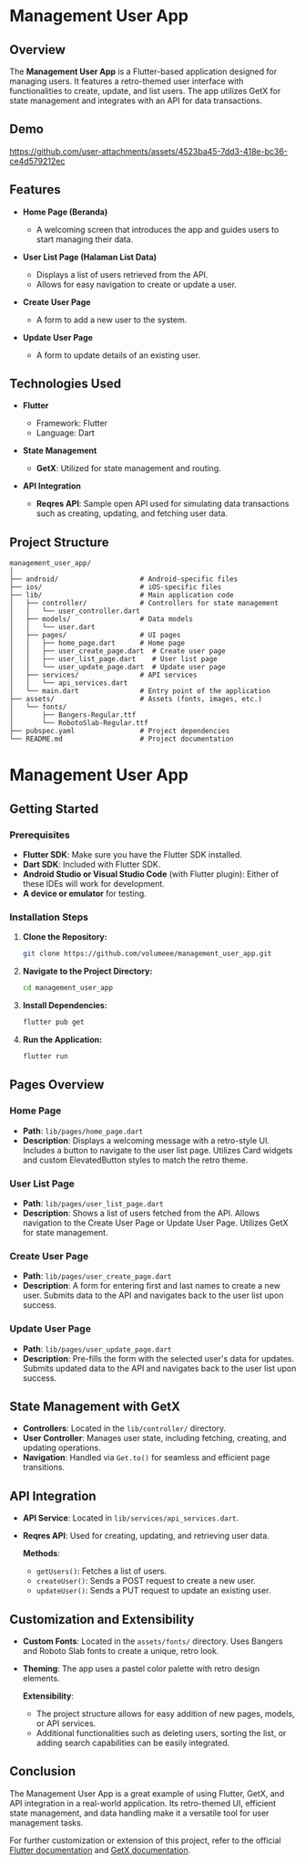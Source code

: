 # Management User App

## Overview
The **Management User App** is a Flutter-based application designed for managing users. It features a retro-themed user interface with functionalities to create, update, and list users. The app utilizes GetX for state management and integrates with an API for data transactions.

## Demo
https://github.com/user-attachments/assets/4523ba45-7dd3-418e-bc36-ce4d579212ec

## Features
- **Home Page (Beranda)**
  - A welcoming screen that introduces the app and guides users to start managing their data.
  
- **User List Page (Halaman List Data)**
  - Displays a list of users retrieved from the API.
  - Allows for easy navigation to create or update a user.
  
- **Create User Page**
  - A form to add a new user to the system.
  
- **Update User Page**
  - A form to update details of an existing user.

## Technologies Used
- **Flutter**
  - Framework: Flutter
  - Language: Dart

- **State Management**
  - **GetX**: Utilized for state management and routing.

- **API Integration**
  - **Reqres API**: Sample open API used for simulating data transactions such as creating, updating, and fetching user data.

## Project Structure
```plaintext
management_user_app/
│
├── android/                    # Android-specific files
├── ios/                        # iOS-specific files
├── lib/                        # Main application code
│   ├── controller/             # Controllers for state management
│   │   └── user_controller.dart
│   ├── models/                 # Data models
│   │   └── user.dart
│   ├── pages/                  # UI pages
│   │   ├── home_page.dart      # Home page
│   │   ├── user_create_page.dart  # Create user page
│   │   ├── user_list_page.dart    # User list page
│   │   └── user_update_page.dart  # Update user page
│   ├── services/               # API services
│   │   └── api_services.dart
│   └── main.dart               # Entry point of the application
├── assets/                     # Assets (fonts, images, etc.)
│   └── fonts/
│       ├── Bangers-Regular.ttf
│       └── RobotoSlab-Regular.ttf
├── pubspec.yaml                # Project dependencies
└── README.md                   # Project documentation
```

# Management User App

## Getting Started

### Prerequisites

- **Flutter SDK**: Make sure you have the Flutter SDK installed.
- **Dart SDK**: Included with Flutter SDK.
- **Android Studio or Visual Studio Code** (with Flutter plugin): Either of these IDEs will work for development.
- **A device or emulator** for testing.

### Installation Steps

1. **Clone the Repository:**

    ```bash
    git clone https://github.com/volumeee/management_user_app.git
    ```

2. **Navigate to the Project Directory:**

    ```bash
    cd management_user_app
    ```

3. **Install Dependencies:**

    ```bash
    flutter pub get
    ```

4. **Run the Application:**

    ```bash
    flutter run
    ```

## Pages Overview

### Home Page
- **Path**: `lib/pages/home_page.dart`
- **Description**: Displays a welcoming message with a retro-style UI. Includes a button to navigate to the user list page. Utilizes Card widgets and custom ElevatedButton styles to match the retro theme.

### User List Page
- **Path**: `lib/pages/user_list_page.dart`
- **Description**: Shows a list of users fetched from the API. Allows navigation to the Create User Page or Update User Page. Utilizes GetX for state management.

### Create User Page
- **Path**: `lib/pages/user_create_page.dart`
- **Description**: A form for entering first and last names to create a new user. Submits data to the API and navigates back to the user list upon success.

### Update User Page
- **Path**: `lib/pages/user_update_page.dart`
- **Description**: Pre-fills the form with the selected user's data for updates. Submits updated data to the API and navigates back to the user list upon success.

## State Management with GetX

- **Controllers**: Located in the `lib/controller/` directory.
- **User Controller**: Manages user state, including fetching, creating, and updating operations.
- **Navigation**: Handled via `Get.to()` for seamless and efficient page transitions.

## API Integration

- **API Service**: Located in `lib/services/api_services.dart`.
- **Reqres API**: Used for creating, updating, and retrieving user data.

  **Methods**:
  - `getUsers()`: Fetches a list of users.
  - `createUser()`: Sends a POST request to create a new user.
  - `updateUser()`: Sends a PUT request to update an existing user.

## Customization and Extensibility

- **Custom Fonts**: Located in the `assets/fonts/` directory. Uses Bangers and Roboto Slab fonts to create a unique, retro look.
- **Theming**: The app uses a pastel color palette with retro design elements.

  **Extensibility**:
  - The project structure allows for easy addition of new pages, models, or API services.
  - Additional functionalities such as deleting users, sorting the list, or adding search capabilities can be easily integrated.

## Conclusion

The Management User App is a great example of using Flutter, GetX, and API integration in a real-world application. Its retro-themed UI, efficient state management, and data handling make it a versatile tool for user management tasks.

For further customization or extension of this project, refer to the official [Flutter documentation](https://flutter.dev/docs) and [GetX documentation](https://pub.dev/packages/get).
